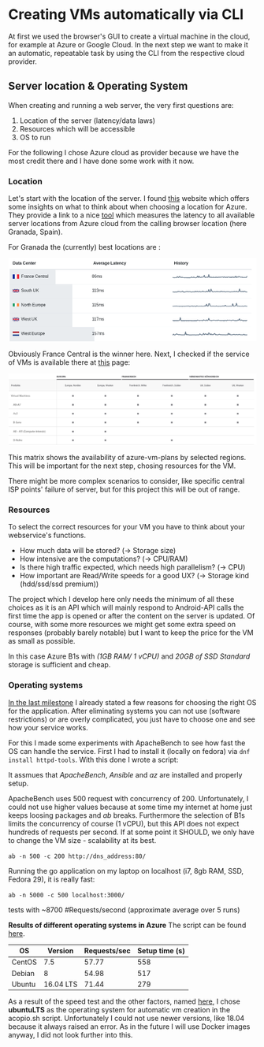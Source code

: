 # Creating VMs automatically via CLI

At first we used the browser's GUI to create a virtual machine in the cloud, for example at Azure or Google Cloud. 
In the next step we want to make it an automatic, repeatable task by using the CLI from the respective cloud provider.

## Server location & Operating System

When creating and running a web server, the very first questions are:
 1. Location of the server (latency/data laws)
 2. Resources which will be accessible 
 3. OS to run

For the following I chose Azure cloud as provider because we have the most credit there and I have done some work with it now. 

### Location
Let's start with the location of the server. I found [this](https://www.petri.com/tips-choosing-microsoft-azure-region) website which offers 
some insights on what to think about when choosing a location for Azure. They provide a link to a nice [tool](http://azurespeedtest.azurewebsites.net/) 
which measures the latency to all available server locations from Azure cloud from the calling browser location (here Granada, Spain).

For Granada the (currently) best locations are :

![Latency Azure](./vm/azure-lat.png)

Obviously France Central is the winner here. Next, I checked if the service of VMs is available there at [this](https://azure.microsoft.com/de-de/global-infrastructure/services/?products=virtual-machines&regions=us-east,us-east-2,us-central,us-north-central,us-south-central,us-west-central,us-west,us-west-2,europe-north,europe-west,united-kingdom-south,united-kingdom-west,france-central,france-south) page: 

![VMs Azure by location](./vm/azure-avail.png)

This matrix shows the availability of azure-vm-plans by selected regions. This will be important for the next step, chosing resources for the VM. 

There might be more complex scenarios to consider, like specific central ISP points' failure of server, but for this project this will be out of range.

### Resources
To select the correct resources for your VM you have to think about your webservice's functions. 
- How much data will be stored? (-> Storage size) 
- How intensive are the computations? (-> CPU/RAM)
- Is there high traffic expected, which needs high parallelism? (-> CPU)
- How important are Read/Write speeds for a good UX? (-> Storage kind (hdd/ssd/ssd premium))

The project which I develop here only needs the minimum of all these choices as it is an API which will mainly respond to Android-API calls the first time the app is opened or after the content on the server is updated.
Of course, with some more resources we might get some extra speed on responses (probably barely notable) but I want to keep the price for the VM as small as possible.

In this case Azure B1s with _(1GB RAM/ 1 vCPU)_ and _20GB of SSD Standard_ storage is sufficient and cheap.

### Operating systems
[In the last milestone](https://github.com/alex1ai/ugr-master-cc/blob/gh-pages/provision.md) I already stated a few reasons for choosing the right OS for the application. 
After eliminating systems you can not use (software restrictions) or are overly complicated, you just have to choose one and see how your service works.

For this I made some experiments with ApacheBench to see how fast the OS can handle the service. 
First I had to install it (locally on fedora) via `dnf install httpd-tools`. With this done I wrote a script:

It assmues that _ApacheBench_, _Ansible_ and _az_ are installed and properly setup. 

ApacheBench uses 500 request with concurrency of 200. Unfortunately, I could not use higher values because at some time my internet at home just keeps loosing packages and _ab_ breaks. Furthermore the selection of B1s limits the concurrency of course (1 vCPU), but this API does not expect hundreds of requests per second. If at some point it SHOULD, we only have to change the VM size - scalability at its best.

`ab -n 500 -c 200 http://dns_address:80/`

Running the go application on my laptop on localhost (i7, 8gb RAM, SSD, Fedora 29), it is really fast:

`ab -n 5000 -c 500 localhost:3000/` 

tests with ~8700 #Requests/second (approximate average over 5 runs)

**Results of different operating systems in Azure**
The script can be found [here](./test_dist.sh).


| OS         | Version   | Requests/sec | Setup time (s) |
|------------|-----------|--------------|------------|
| CentOS     | 7.5       |    57.77     |    558     |
| Debian     | 8         |    54.98     |    517     |
| Ubuntu     | 16.04 LTS |    71.44     |    279     |

As a result of the speed test and the other factors, named [here](https://github.com/alex1ai/ugr-master-cc/blob/gh-pages/provision.md), I chose **ubuntuLTS** as the operating system for automatic vm creation in the acopio.sh script.
Unfortunately I could not use newer versions, like 18.04 because it always raised an error. As in the future I will use Docker images anyway, I did not look further into this.
